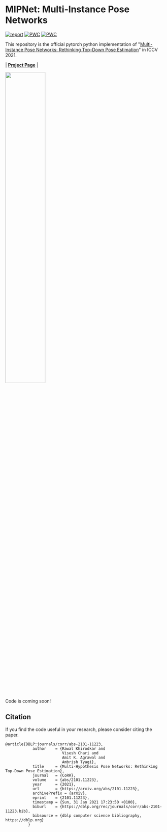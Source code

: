 # MIPNet: Multi-Instance Pose Networks

[![report](https://img.shields.io/badge/arxiv-report-red)](https://arxiv.org/pdf/2101.11223)
[![PWC](https://img.shields.io/badge/PWC-report-blue)](https://paperswithcode.com/paper/multi-hypothesis-pose-networks-rethinking-top)
[![PWC](https://img.shields.io/endpoint.svg?url=https://paperswithcode.com/badge/multi-hypothesis-pose-networks-rethinking-top/multi-person-pose-estimation-on-crowdpose)](https://paperswithcode.com/sota/multi-person-pose-estimation-on-crowdpose?p=multi-hypothesis-pose-networks-rethinking-top)

This repository is the official pytorch python implementation of "[Multi-Instance Pose Networks: Rethinking Top-Down Pose Estimation](https://arxiv.org/pdf/2101.11223)" in ICCV 2021.

| [**Project Page**](https://rawalkhirodkar.github.io/mipnet)  | 

<!-- ![Teaser Image](https://rawalkhirodkar.github.io/images/iccv21_mip.png) -->
<img src=https://rawalkhirodkar.github.io/images/iccv21_mip.png width="50%">

Code is coming soon!

## Citation
If you find the code useful in your research, please consider citing the paper.

```
@article{DBLP:journals/corr/abs-2101-11223,
            author    = {Rawal Khirodkar and
                         Visesh Chari and
                         Amit K. Agrawal and
                         Ambrish Tyagi},
            title     = {Multi-Hypothesis Pose Networks: Rethinking Top-Down Pose Estimation},
            journal   = {CoRR},
            volume    = {abs/2101.11223},
            year      = {2021},
            url       = {https://arxiv.org/abs/2101.11223},
            archivePrefix = {arXiv},
            eprint    = {2101.11223},
            timestamp = {Sun, 31 Jan 2021 17:23:50 +0100},
            biburl    = {https://dblp.org/rec/journals/corr/abs-2101-11223.bib},
            bibsource = {dblp computer science bibliography, https://dblp.org}
          }
```









